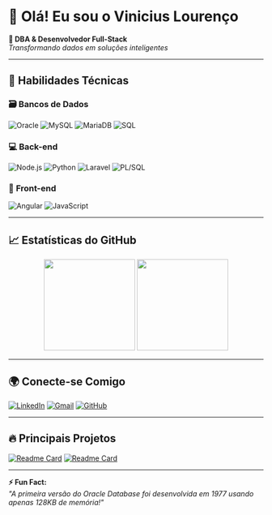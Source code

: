 # 👋 Olá! Eu sou o Vinicius Lourenço

**🔧 DBA & Desenvolvedor Full-Stack**  
*Transformando dados em soluções inteligentes*

---

## 🚀 **Habilidades Técnicas**

### 🗃️ **Bancos de Dados**
![Oracle](https://img.shields.io/badge/Oracle-F80000?style=for-the-badge&logo=oracle&logoColor=white)
![MySQL](https://img.shields.io/badge/MySQL-4479A1?style=for-the-badge&logo=mysql&logoColor=white)
![MariaDB](https://img.shields.io/badge/MariaDB-003545?style=for-the-badge&logo=mariadb&logoColor=white)
![SQL](https://img.shields.io/badge/SQL-316192?style=for-the-badge&logo=postgresql&logoColor=white)

### 💻 **Back-end**
![Node.js](https://img.shields.io/badge/Node.js-339933?style=for-the-badge&logo=nodedotjs&logoColor=white)
![Python](https://img.shields.io/badge/Python-3776AB?style=for-the-badge&logo=python&logoColor=white)
![Laravel](https://img.shields.io/badge/Laravel-FF2D20?style=for-the-badge&logo=laravel&logoColor=white)
![PL/SQL](https://img.shields.io/badge/PL%2FSQL-F80000?style=for-the-badge&logo=oracle&logoColor=white)

### 🎨 **Front-end**
![Angular](https://img.shields.io/badge/Angular-DD0031?style=for-the-badge&logo=angular&logoColor=white)
![JavaScript](https://img.shields.io/badge/JavaScript-F7DF1E?style=for-the-badge&logo=javascript&logoColor=black)

---

## 📈 **Estatísticas do GitHub**

<div align="center">
  <img height="180em" src="https://github-readme-stats.vercel.app/api?username=ViniScooper&show_icons=true&theme=vision-friendly-dark&include_all_commits=true&count_private=true"/>
  <img height="180em" src="https://github-readme-stats.vercel.app/api/top-langs/?username=ViniScooper&layout=compact&langs_count=7&theme=vision-friendly-dark"/>
</div>

---

## 🌍 **Conecte-se Comigo**

[![LinkedIn](https://img.shields.io/badge/LinkedIn-0077B5?style=for-the-badge&logo=linkedin&logoColor=white)](https://www.linkedin.com/in/jose-vinicius-louren%C3%A7o-1a6b9014a/)
[![Gmail](https://img.shields.io/badge/Gmail-D14836?style=for-the-badge&logo=gmail&logoColor=white)](mailto:seuemail@example.com)
[![GitHub](https://img.shields.io/badge/GitHub-100000?style=for-the-badge&logo=github&logoColor=white)](https://github.com/ViniScooper)

---

## 🔥 **Principais Projetos**

[![Readme Card](https://github-readme-stats.vercel.app/api/pin/?username=ViniScooper&repo=projeto&theme=vision-friendly-dark)](https://github.com/ViniScooper/projeto)
[![Readme Card](https://github-readme-stats.vercel.app/api/pin/?username=ViniScooper&repo=portfolio&theme=vision-friendly-dark)](https://github.com/ViniScooper/portfolio)

---

**⚡ Fun Fact:**  
*"A primeira versão do Oracle Database foi desenvolvida em 1977 usando apenas 128KB de memória!"*
